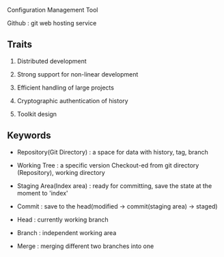 Configuration Management Tool

Github : git web hosting service

## Traits 

1. Distributed development

2. Strong support for non-linear development

3. Efficient handling of large projects

4. Cryptographic authentication of history

5. Toolkit design


## Keywords

 - Repository(Git Directory) : a space for data with history, tag, branch

 - Working Tree : a specific version Checkout-ed from git directory
   (Repository), working directory

 - Staging Area(Index area) : ready for committing, save the state 
   at the moment to 'index'
   
 - Commit : save to the head(modified -> commit(staging area) -> staged)

 - Head : currently working branch

 - Branch : independent working area

 - Merge : merging different two branches into one


